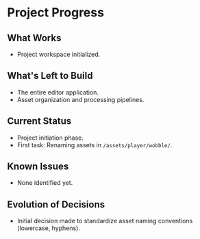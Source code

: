 # Project Progress

## What Works

- Project workspace initialized.

## What's Left to Build

- The entire editor application.
- Asset organization and processing pipelines.

## Current Status

- Project initiation phase.
- First task: Renaming assets in `/assets/player/wobble/`.

## Known Issues

- None identified yet.

## Evolution of Decisions

- Initial decision made to standardize asset naming conventions (lowercase, hyphens).
